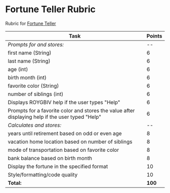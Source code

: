 # Fortune Teller Rubric

Rubric for [Fortune Teller](./README.md)

|Task|Points|
|----|------|
|*Prompts for and stores:*|--|
|first name (String)|6|
|last name (String)|6|
|age (int)|6|
|birth month (int)|6|
|favorite color (String)|6|
|number of siblings (int)|6|
|Displays ROYGBIV help if the user types "Help"|6|
|Prompts for a favorite color and stores the value after displaying help if the user typed "Help"|6|
|*Calculates and stores:*|--|
|years until retirement based on odd or even age|8|
|vacation home location based on number of siblings|8|
|mode of transportation based on favorite color|8|
|bank balance based on birth month|8|
|Display the fortune in the specified format|10|
|Style/formatting/code quality|10|
|**Total:**|**100**|
